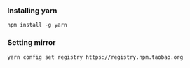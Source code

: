 ### Installing yarn
`npm install -g yarn`

### Setting mirror
`yarn config set registry https://registry.npm.taobao.org`

